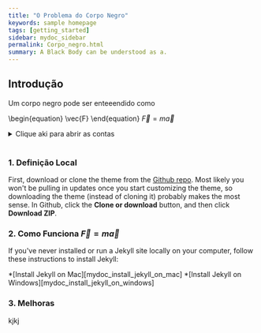 ```yaml
---
title: "O Problema do Corpo Negro"
keywords: sample homepage
tags: [getting_started]
sidebar: mydoc_sidebar
permalink: Corpo_negro.html
summary: A Black Body can be understood as a.
---
```


## Introdução

Um corpo negro pode ser enteeendido como

\begin{equation} \vec{F} \end{equation} $\vec{F}=m\vec{a}$

<details><summary>Clique aki para abrir as contas</summary>
    <p class="BodyText"> {% raw %}```Imagine for example, that our better understandig of $\vec{F}=m\vec{a}$ ou \begin{equation} \vec{L}=-\frac{1}{2}mv^2 \end{equation}```
     {% endraw %}</p>
</details><br>

### 1. Definição Local

First, download or clone the theme from the [Github repo](https://github.com/tomjoht/documentation-theme-jekyll). Most likely you won't be pulling in updates once you start customizing the theme, so downloading the theme (instead of cloning it) probably makes the most sense. In Github, click the **Clone or download** button, and then click **Download ZIP**.

### 2. Como Funciona $\vec{F}=m\vec{a}$

If you've never installed or run a Jekyll site locally on your computer, follow these instructions to install Jekyll:

*[Install Jekyll on Mac][mydoc_install_jekyll_on_mac]
*[Install Jekyll on Windows][mydoc_install_jekyll_on_windows]

### 3. Melhoras

kjkj
